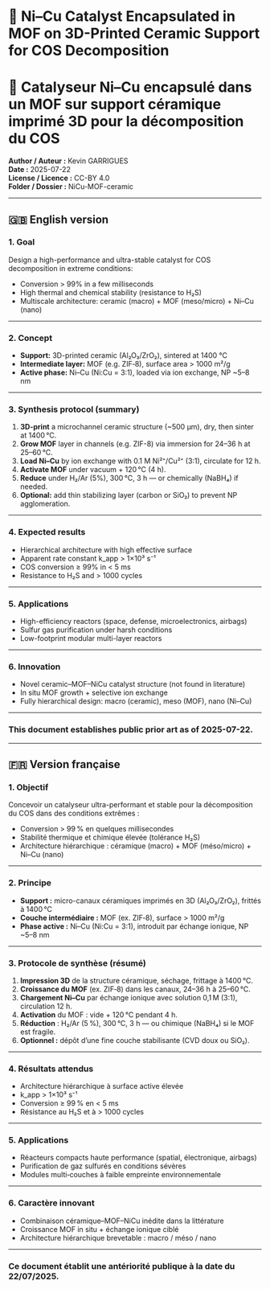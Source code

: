 # 🌿 Ni–Cu Catalyst Encapsulated in MOF on 3D-Printed Ceramic Support for COS Decomposition  
# 🌿 Catalyseur Ni–Cu encapsulé dans un MOF sur support céramique imprimé 3D pour la décomposition du COS

**Author / Auteur :** Kevin GARRIGUES  
**Date :** 2025-07-22  
**License / Licence :** CC-BY 4.0  
**Folder / Dossier :** NiCu-MOF-ceramic

---

## 🇬🇧 English version

### 1. Goal

Design a high-performance and ultra-stable catalyst for COS decomposition in extreme conditions:

- Conversion > 99% in a few milliseconds  
- High thermal and chemical stability (resistance to H₂S)  
- Multiscale architecture: ceramic (macro) + MOF (meso/micro) + Ni–Cu (nano)

---

### 2. Concept

- **Support:** 3D-printed ceramic (Al₂O₃/ZrO₂), sintered at 1400 °C  
- **Intermediate layer:** MOF (e.g. ZIF‑8), surface area > 1000 m²/g  
- **Active phase:** Ni–Cu (Ni:Cu = 3:1), loaded via ion exchange, NP ~5–8 nm

---

### 3. Synthesis protocol (summary)

1. **3D-print** a microchannel ceramic structure (~500 µm), dry, then sinter at 1400 °C.  
2. **Grow MOF** layer in channels (e.g. ZIF-8) via immersion for 24–36 h at 25–60 °C.  
3. **Load Ni–Cu** by ion exchange with 0.1 M Ni²⁺/Cu²⁺ (3:1), circulate for 12 h.  
4. **Activate MOF** under vacuum + 120 °C (4 h).  
5. **Reduce** under H₂/Ar (5%), 300 °C, 3 h — or chemically (NaBH₄) if needed.  
6. **Optional:** add thin stabilizing layer (carbon or SiO₂) to prevent NP agglomeration.

---

### 4. Expected results

- Hierarchical architecture with high effective surface  
- Apparent rate constant k_app > 1×10³ s⁻¹  
- COS conversion ≥ 99% in < 5 ms  
- Resistance to H₂S and > 1000 cycles

---

### 5. Applications

- High-efficiency reactors (space, defense, microelectronics, airbags)  
- Sulfur gas purification under harsh conditions  
- Low-footprint modular multi-layer reactors

---

### 6. Innovation

- Novel ceramic–MOF–NiCu catalyst structure (not found in literature)  
- In situ MOF growth + selective ion exchange  
- Fully hierarchical design: macro (ceramic), meso (MOF), nano (Ni–Cu)

---

### This document establishes public prior art as of 2025-07-22.

---

## 🇫🇷 Version française

### 1. Objectif

Concevoir un catalyseur ultra-performant et stable pour la décomposition du COS dans des conditions extrêmes :

- Conversion > 99 % en quelques millisecondes  
- Stabilité thermique et chimique élevée (tolérance H₂S)  
- Architecture hiérarchique : céramique (macro) + MOF (méso/micro) + Ni–Cu (nano)

---

### 2. Principe

- **Support :** micro-canaux céramiques imprimés en 3D (Al₂O₃/ZrO₂), frittés à 1400 °C  
- **Couche intermédiaire :** MOF (ex. ZIF‑8), surface > 1000 m²/g  
- **Phase active :** Ni–Cu (Ni:Cu = 3:1), introduit par échange ionique, NP ~5–8 nm

---

### 3. Protocole de synthèse (résumé)

1. **Impression 3D** de la structure céramique, séchage, frittage à 1400 °C.  
2. **Croissance du MOF** (ex. ZIF‑8) dans les canaux, 24–36 h à 25–60 °C.  
3. **Chargement Ni–Cu** par échange ionique avec solution 0,1 M (3:1), circulation 12 h.  
4. **Activation** du MOF : vide + 120 °C pendant 4 h.  
5. **Réduction** : H₂/Ar (5 %), 300 °C, 3 h — ou chimique (NaBH₄) si le MOF est fragile.  
6. **Optionnel :** dépôt d’une fine couche stabilisante (CVD doux ou SiO₂).

---

### 4. Résultats attendus

- Architecture hiérarchique à surface active élevée  
- k_app > 1×10³ s⁻¹  
- Conversion ≥ 99 % en < 5 ms  
- Résistance au H₂S et à > 1000 cycles

---

### 5. Applications

- Réacteurs compacts haute performance (spatial, électronique, airbags)  
- Purification de gaz sulfurés en conditions sévères  
- Modules multi‑couches à faible empreinte environnementale

---

### 6. Caractère innovant

- Combinaison céramique–MOF–NiCu inédite dans la littérature  
- Croissance MOF in situ + échange ionique ciblé  
- Architecture hiérarchique brevetable : macro / méso / nano

---

### Ce document établit une antériorité publique à la date du 22/07/2025.

